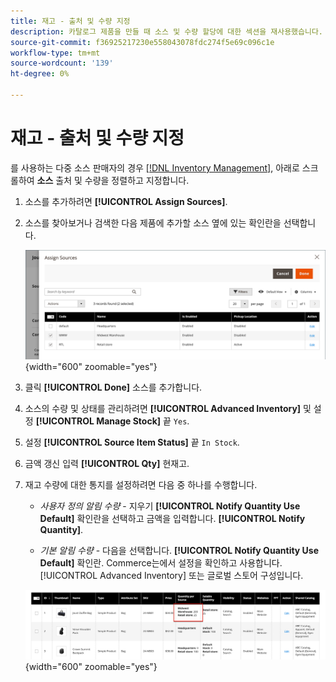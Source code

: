 ```yaml
---
title: 재고 - 출처 및 수량 지정
description: 카탈로그 제품을 만들 때 소스 및 수량 할당에 대한 섹션을 재사용했습니다.
source-git-commit: f36925217230e558043078fdc274f5e69c096c1e
workflow-type: tm+mt
source-wordcount: '139'
ht-degree: 0%

---
```


# 재고 - 출처 및 수량 지정

를 사용하는 다중 소스 판매자의 경우 [[!DNL Inventory Management]](../inventory-management/introduction.md), 아래로 스크롤하여 **소스** 출처 및 수량을 정렬하고 지정합니다.

1. 소스를 추가하려면 **[!UICONTROL Assign Sources]**.

1. 소스를 찾아보거나 검색한 다음 제품에 추가할 소스 옆에 있는 확인란을 선택합니다.

   ![제품에 소스 할당](../catalog/assets/inventory-product-assign-sources.png){width="600" zoomable="yes"}

1. 클릭 **[!UICONTROL Done]** 소스를 추가합니다.

1. 소스의 수량 및 상태를 관리하려면 **[!UICONTROL Advanced Inventory]** 및 설정 **[!UICONTROL Manage Stock]** 끝 `Yes`.

1. 설정 **[!UICONTROL Source Item Status]** 끝 `In Stock`.

1. 금액 갱신 입력 **[!UICONTROL Qty]** 현재고.

1. 재고 수량에 대한 통지를 설정하려면 다음 중 하나를 수행합니다.

   - _사용자 정의 알림 수량_ - 지우기 **[!UICONTROL Notify Quantity Use Default]** 확인란을 선택하고 금액을 입력합니다. **[!UICONTROL Notify Quantity]**.

   - _기본 알림 수량_ - 다음을 선택합니다. **[!UICONTROL Notify Quantity Use Default]** 확인란. Commerce는에서 설정을 확인하고 사용합니다. [!UICONTROL Advanced Inventory] 또는 글로벌 스토어 구성입니다.

   ![출처당 제품 수량 업데이트](../catalog/assets/inventory-product-quantity.png){width="600" zoomable="yes"}
